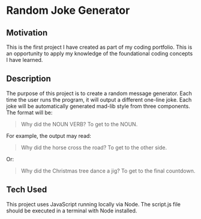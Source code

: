 # Random Joke Generator

## Motivation
This is the first project I have created as part of my coding portfolio.  This is an opportunity to apply my knowledge of the foundational coding concepts I have learned.

## Description
The purpose of this project is to create a random message generator.  Each time the user runs the program, it will output a different one-line joke.  Each joke will be automatically generated mad-lib style from three components.  The format will be:
>Why did the
>NOUN
>VERB?
>To get to the
>NOUN.

For example, the output may read:
>Why did the horse cross the road? To get to the other side.

Or:
>Why did the Christmas tree dance a jig? To get to the final countdown.

## Tech Used
This project uses JavaScript running locally via Node.  The script.js file should be executed in a terminal with Node installed.

